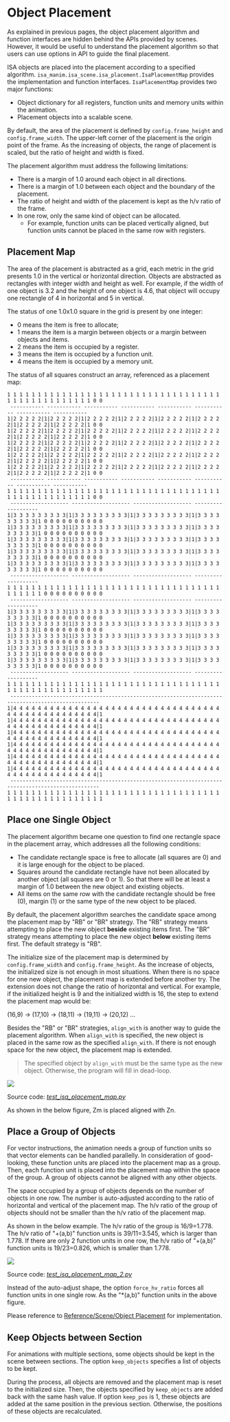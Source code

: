 
# Object Placement

As explained in previous pages, the object placement algorithm and function interfaces are hidden behind the APIs provided by scenes. However, it would be useful to understand the placement algorithm so that users can use options in API to guide the final placement.

ISA objects are placed into the placement according to a specified algorithm. `isa_manim.isa_scene.isa_placement.IsaPlacementMap` provides the implementation and function interfaces. `IsaPlacementMap` provides two major functions:

- Object dictionary for all registers, function units and memory units within the animation.
- Placement objects into a scalable scene.

By default, the area of the placement is defined by `config.frame_height` and `config.frame_width`. The upper-left corner of the placement is the origin point of the frame. As the increasing of objects, the range of placement is scaled, but the ratio of height and width is fixed.

The placement algorithm must address the following limitations:

- There is a margin of 1.0 around each object in all directions.
- There is a margin of 1.0 between each object and the boundary of the placement.
- The ratio of height and width of the placement is kept as the h/v ratio of the frame.
- In one row, only the same kind of object can be allocated.
  - For example, function units can be placed vertically aligned, but function units cannot be placed in the same row with registers.

## Placement Map

The area of the placement is abstracted as a grid, each metric in the grid presents 1.0 in the vertical or horizontal direction. Objects are abstracted as rectangles with integer width and height as well. For example, if the width of one object is 3.2 and the height of one object is 4.6, that object will occupy one rectangle of 4 in horizontal and 5 in vertical. 

The status of one 1.0x1.0 square in the grid is present by one integer:

- 0 means the item is free to allocate;
- 1 means the item is a margin between objects or a margin between objects and items.
- 2 means the item is occupied by a register.
- 3 means the item is occupied by a function unit.
- 4 means the item is occupied by a memory unit.

The status of all squares construct an array, referenced as a placement map:

```
1 1 1 1 1 1 1 1 1 1 1 1 1 1 1 1 1 1 1 1 1 1 1 1 1 1 1 1 1 1 1 1 1 1 1 1 1 1 1 1 1 1 1 1 1 1 1 1 1 0 0
 ----------- ----------- ----------- ----------- ----------- ----------- ----------- -----------
1|2 2 2 2 2|1|2 2 2 2 2|1|2 2 2 2 2|1|2 2 2 2 2|1|2 2 2 2 2|1|2 2 2 2 2|1|2 2 2 2 2|1|2 2 2 2 2|1 0 0
1|2 2 2 2 2|1|2 2 2 2 2|1|2 2 2 2 2|1|2 2 2 2 2|1|2 2 2 2 2|1|2 2 2 2 2|1|2 2 2 2 2|1|2 2 2 2 2|1 0 0
1|2 2 2 2 2|1|2 2 2 2 2|1|2 2 2 2 2|1|2 2 2 2 2|1|2 2 2 2 2|1|2 2 2 2 2|1|2 2 2 2 2|1|2 2 2 2 2|1 0 0
1|2 2 2 2 2|1|2 2 2 2 2|1|2 2 2 2 2|1|2 2 2 2 2|1|2 2 2 2 2|1|2 2 2 2 2|1|2 2 2 2 2|1|2 2 2 2 2|1 0 0
1|2 2 2 2 2|1|2 2 2 2 2|1|2 2 2 2 2|1|2 2 2 2 2|1|2 2 2 2 2|1|2 2 2 2 2|1|2 2 2 2 2|1|2 2 2 2 2|1 0 0
 ----------- ----------- ----------- ----------- ----------- ----------- ----------- -----------
1 1 1 1 1 1 1 1 1 1 1 1 1 1 1 1 1 1 1 1 1 1 1 1 1 1 1 1 1 1 1 1 1 1 1 1 1 1 1 1 1 1 1 1 1 1 1 1 1 0 0
 ------------------- ------------------- ------------------- -------------------
1|3 3 3 3 3 3 3 3 3|1|3 3 3 3 3 3 3 3 3|1|3 3 3 3 3 3 3 3 3|1|3 3 3 3 3 3 3 3 3|1 0 0 0 0 0 0 0 0 0 0
1|3 3 3 3 3 3 3 3 3|1|3 3 3 3 3 3 3 3 3|1|3 3 3 3 3 3 3 3 3|1|3 3 3 3 3 3 3 3 3|1 0 0 0 0 0 0 0 0 0 0
1|3 3 3 3 3 3 3 3 3|1|3 3 3 3 3 3 3 3 3|1|3 3 3 3 3 3 3 3 3|1|3 3 3 3 3 3 3 3 3|1 0 0 0 0 0 0 0 0 0 0
1|3 3 3 3 3 3 3 3 3|1|3 3 3 3 3 3 3 3 3|1|3 3 3 3 3 3 3 3 3|1|3 3 3 3 3 3 3 3 3|1 0 0 0 0 0 0 0 0 0 0
1|3 3 3 3 3 3 3 3 3|1|3 3 3 3 3 3 3 3 3|1|3 3 3 3 3 3 3 3 3|1|3 3 3 3 3 3 3 3 3|1 0 0 0 0 0 0 0 0 0 0
 ------------------- ------------------- ------------------- -------------------
1 1 1 1 1 1 1 1 1 1 1 1 1 1 1 1 1 1 1 1 1 1 1 1 1 1 1 1 1 1 1 1 1 1 1 1 1 1 1 1 1 0 0 0 0 0 0 0 0 0 0
 ------------------- ------------------- ------------------- -------------------
1|3 3 3 3 3 3 3 3 3|1|3 3 3 3 3 3 3 3 3|1|3 3 3 3 3 3 3 3 3|1|3 3 3 3 3 3 3 3 3|1 0 0 0 0 0 0 0 0 0 0
1|3 3 3 3 3 3 3 3 3|1|3 3 3 3 3 3 3 3 3|1|3 3 3 3 3 3 3 3 3|1|3 3 3 3 3 3 3 3 3|1 0 0 0 0 0 0 0 0 0 0
1|3 3 3 3 3 3 3 3 3|1|3 3 3 3 3 3 3 3 3|1|3 3 3 3 3 3 3 3 3|1|3 3 3 3 3 3 3 3 3|1 0 0 0 0 0 0 0 0 0 0
1|3 3 3 3 3 3 3 3 3|1|3 3 3 3 3 3 3 3 3|1|3 3 3 3 3 3 3 3 3|1|3 3 3 3 3 3 3 3 3|1 0 0 0 0 0 0 0 0 0 0
1|3 3 3 3 3 3 3 3 3|1|3 3 3 3 3 3 3 3 3|1|3 3 3 3 3 3 3 3 3|1|3 3 3 3 3 3 3 3 3|1 0 0 0 0 0 0 0 0 0 0
 ------------------- ------------------- ------------------- -------------------
1 1 1 1 1 1 1 1 1 1 1 1 1 1 1 1 1 1 1 1 1 1 1 1 1 1 1 1 1 1 1 1 1 1 1 1 1 1 1 1 1 1 1 1 1 1 1 1 1 1 1
 ---------------------------------------------------------------------------------------------------
1|4 4 4 4 4 4 4 4 4 4 4 4 4 4 4 4 4 4 4 4 4 4 4 4 4 4 4 4 4 4 4 4 4 4 4 4 4 4 4 4 4 4 4 4 4 4 4 4 4|1
1|4 4 4 4 4 4 4 4 4 4 4 4 4 4 4 4 4 4 4 4 4 4 4 4 4 4 4 4 4 4 4 4 4 4 4 4 4 4 4 4 4 4 4 4 4 4 4 4 4|1
1|4 4 4 4 4 4 4 4 4 4 4 4 4 4 4 4 4 4 4 4 4 4 4 4 4 4 4 4 4 4 4 4 4 4 4 4 4 4 4 4 4 4 4 4 4 4 4 4 4|1
1|4 4 4 4 4 4 4 4 4 4 4 4 4 4 4 4 4 4 4 4 4 4 4 4 4 4 4 4 4 4 4 4 4 4 4 4 4 4 4 4 4 4 4 4 4 4 4 4 4|1
1|4 4 4 4 4 4 4 4 4 4 4 4 4 4 4 4 4 4 4 4 4 4 4 4 4 4 4 4 4 4 4 4 4 4 4 4 4 4 4 4 4 4 4 4 4 4 4 4 4|1
1|4 4 4 4 4 4 4 4 4 4 4 4 4 4 4 4 4 4 4 4 4 4 4 4 4 4 4 4 4 4 4 4 4 4 4 4 4 4 4 4 4 4 4 4 4 4 4 4 4|1
 ---------------------------------------------------------------------------------------------------
1 1 1 1 1 1 1 1 1 1 1 1 1 1 1 1 1 1 1 1 1 1 1 1 1 1 1 1 1 1 1 1 1 1 1 1 1 1 1 1 1 1 1 1 1 1 1 1 1 1 1
```

## Place one Single Object

The placement algorithm became one question to find one rectangle space in the placement 
array, which addresses all the following conditions:

- The candidate rectangle space is free to allocate (all squares are 0) and it is large enough for the object to be placed.
- Squares around the candidate rectangle have not been allocated by another object (all squares are 0 or 1). So that there will be at least a margin of 1.0 between the new object and existing objects.
- All items on the same row with the candidate rectangle should be free (0), margin (1) or the same type of the new object to be placed.

By default, the placement algorithm searches the candidate space among the placement map by "RB" or "BR" strategy. The "RB" strategy means attempting to place the new object **beside** existing items first. The "BR" strategy means attempting to place the new object **below** existing items first. The default strategy is "RB".

The initialize size of the placement map is determined by `config.frame_width` and `config.frame_height`. As the increase of objects, the initialized size is not enough in most situations. When there is no space for one new object, the placement map is extended before another try. The extension does not change the ratio of horizontal and vertical. For example, if the initialized height is 9 and the initialized width is 16, the step to extend the placement map would be:

(16,9) -> (17,10) -> (18,11) -> (19,11) -> (20,12) ...

Besides the "RB" or "BR" strategies, `align_with` is another way to guide the placement algorithm. When `align_with` is specified, the new object is placed in the same row as the specified `align_with`. If there is not enough space for the new object, the placement map is extended.

> The specified object by `align_with` must be the same type as the new object. Otherwise, the program will fill in dead-loop.

![](../image/TestIsaPlacementMap.png)

Source code: [*test_isa_placement_map.py*](https://github.com/wangeddie67/isa_manim/blob/main/tests/isa_scene/test_isa_placement_map.py)

As shown in the below figure, Zm is placed aligned with Zn.

## Place a Group of Objects

For vector instructions, the animation needs a group of function units so that vector elements can be handled parallelly. In consideration of good-looking, these function units are placed into the placement map as a group. Then, each function unit is placed into the placement map within the space of the group. A group of objects cannot be aligned with any other objects.

The space occupied by a group of objects depends on the number of objects in one row. The number is auto-adjusted according to the ratio of horizontal and vertical of the placement map. The h/v ratio of the group of objects should not be smaller than the h/v ratio of the placement map.

As shown in the below example. The h/v ratio of the group is 16/9=1.778. The h/v ratio of "+(a,b)" function units is 39/11=3.545, which is larger than 1.778. If there are only 2 function units in one row, the h/v ratio of "+(a,b)" function units is 19/23=0.826, which is smaller than 1.778.

![](../image/TestIsaPlacementMap2.png)

Source code: [*test_isa_placement_map_2.py*](https://github.com/wangeddie67/isa_manim/blob/main/tests/isa_scene/test_isa_placement_map_2.py)

Instead of the auto-adjust shape, the option `force_hv_ratio` forces all function units in one single row. As the "*(a,b)" function units in the above figure.

Please reference to [Reference/Scene/Object Placement](../1-references/30-scene/32-placement.md) for implementation.

## Keep Objects between Section

For animations with multiple sections, some objects should be kept in the scene between sections. The option `keep_objects` specifies a list of objects to be kept.

During the process, all objects are removed and the placement map is reset to the initialized size. Then, the objects specified by `keep_objects` are added back with the same hash value. If option `keep_pos` is 1, these objects are added at the same position in the previous section. Otherwise, the positions of these objects are recalculated.

